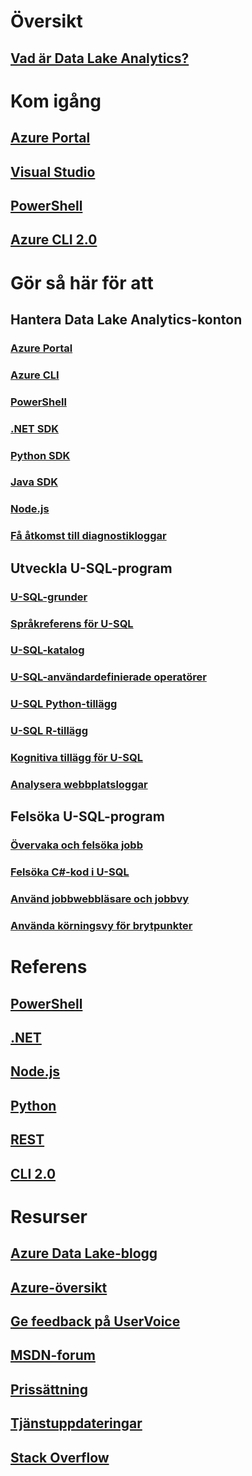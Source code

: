 

# Översikt


## [Vad är Data Lake Analytics?](data-lake-analytics-overview.md)



# Kom igång


## [Azure Portal](data-lake-analytics-get-started-portal.md)


## [Visual Studio](data-lake-analytics-data-lake-tools-get-started.md)


## [PowerShell](data-lake-analytics-get-started-powershell.md)


## [Azure CLI 2.0](data-lake-analytics-get-started-cli2.md)



# Gör så här för att



## Hantera Data Lake Analytics-konton


### [Azure Portal](data-lake-analytics-manage-use-portal.md)


### [Azure CLI](data-lake-analytics-manage-use-cli.md)


### [PowerShell](data-lake-analytics-manage-use-powershell.md)


### [.NET SDK](data-lake-analytics-manage-use-dotnet-sdk.md)


### [Python SDK](data-lake-analytics-manage-use-python-sdk.md)


### [Java SDK](data-lake-analytics-manage-use-java-sdk.md)


### [Node.js](data-lake-analytics-manage-use-nodejs.md)


### [Få åtkomst till diagnostikloggar](data-lake-analytics-diagnostic-logs.md)



## Utveckla U-SQL-program


### [U-SQL-grunder](data-lake-analytics-u-sql-get-started.md)


### [Språkreferens för U-SQL](https://msdn.microsoft.com/library/azure/mt591959)


### [U-SQL-katalog](data-lake-analytics-u-sql-catalog.md)


### [U-SQL-användardefinierade operatörer](data-lake-analytics-u-sql-develop-user-defined-operators.md)


### [U-SQL Python-tillägg](data-lake-analytics-u-sql-python-extensions.md)


### [U-SQL R-tillägg](data-lake-analytics-u-sql-r-extensions.md)


### [Kognitiva tillägg för U-SQL](data-lake-analytics-u-sql-cognitive.md)


### [Analysera webbplatsloggar](data-lake-analytics-analyze-weblogs.md)



## Felsöka U-SQL-program


### [Övervaka och felsöka jobb](data-lake-analytics-monitor-and-troubleshoot-jobs-tutorial.md)


### [Felsöka C#-kod i U-SQL](data-lake-analytics-debug-u-sql-jobs.md)


### [Använd jobbwebbläsare och jobbvy](data-lake-analytics-data-lake-tools-view-jobs.md)


### [Använda körningsvy för brytpunkter](data-lake-analytics-data-lake-tools-use-vertex-execution-view.md)



# Referens


## [PowerShell](/powershell/module/azurerm.datalakeanalytics)


## [.NET](/dotnet/api/microsoft.azure.management.datalake.analytics)


## [Node.js](https://www.npmjs.com/package/azure-arm-datalake-analytics)


## [Python](http://azure-sdk-for-python.readthedocs.io/en/latest/sample_azure-mgmt-datalake-analytics.html)


## [REST](/rest/api/datalakeanalytics/)


## [CLI 2.0](https://docs.microsoft.com/cli/azure/dla)



# Resurser


## [Azure Data Lake-blogg](https://blogs.msdn.microsoft.com/azuredatalake/)


## [Azure-översikt](https://azure.microsoft.com/roadmap/)


## [Ge feedback på UserVoice](https://feedback.azure.com/forums/327234-data-lake)


## [MSDN-forum](https://social.msdn.microsoft.com/Forums/en-US/home?forum=AzureDataLake)


## [Prissättning](https://azure.microsoft.com/pricing/details/data-lake-analytics/)


## [Tjänstuppdateringar](https://azure.microsoft.com/updates/?product=data-lake-analytics)


## [Stack Overflow](http://stackoverflow.com/questions/tagged/azure-data-lake)
